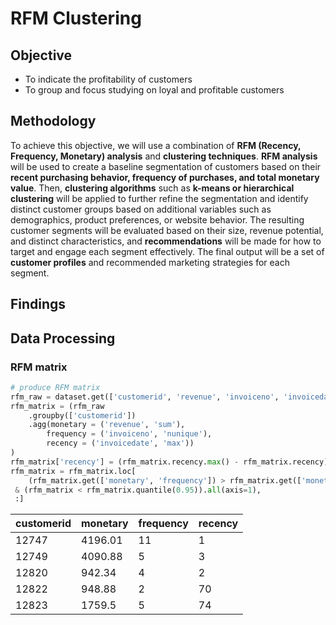 # RFM Clustering

## Objective

- To indicate the profitability of customers
- To group and focus studying on loyal and profitable customers

## Methodology

To achieve this objective, we will use a combination of **RFM (Recency, Frequency, Monetary) analysis** and **clustering techniques**. **RFM analysis** will be used to create a baseline segmentation of customers based on their **recent purchasing behavior, frequency of purchases, and total monetary value**. Then, **clustering algorithms** such as **k-means or hierarchical clustering** will be applied to further refine the segmentation and identify distinct customer groups based on additional variables such as demographics, product preferences, or website behavior. The resulting customer segments will be evaluated based on their size, revenue potential, and distinct characteristics, and **recommendations** will be made for how to target and engage each segment effectively. The final output will be a set of **customer profiles** and recommended marketing strategies for each segment.

## Findings

## Data Processing

### RFM matrix

```python
# produce RFM matrix 
rfm_raw = dataset.get(['customerid', 'revenue', 'invoiceno', 'invoicedate'])
rfm_matrix = (rfm_raw
    .groupby(['customerid'])
    .agg(monetary = ('revenue', 'sum'),
        frequency = ('invoiceno', 'nunique'),
        recency = ('invoicedate', 'max'))
)       
rfm_matrix['recency'] = (rfm_matrix.recency.max() - rfm_matrix.recency).dt.days
rfm_matrix = rfm_matrix.loc[
	(rfm_matrix.get(['monetary', 'frequency']) > rfm_matrix.get(['monetary', 'frequency']).quantile(0.05)).all(axis=1)
 & (rfm_matrix < rfm_matrix.quantile(0.95)).all(axis=1),
 :]
```

| customerid | monetary | frequency | recency |
| --- | --- | --- | --- |
| 12747 | 4196.01 | 11 | 1 |
| 12749 | 4090.88 | 5 | 3 |
| 12820 | 942.34 | 4 | 2 |
| 12822 | 948.88 | 2 | 70 |
| 12823 | 1759.5 | 5 | 74 |